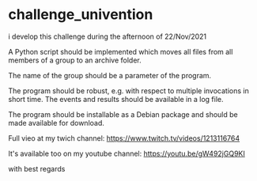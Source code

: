 # challenge_univention

i develop this challenge during the afternoon of 22/Nov/2021



A Python script should be implemented which moves all files from all members of a group to an archive folder.
 
The name of the group should be a parameter of the program.

The program should be robust, e.g. with respect to multiple invocations in short time. The events and results should be available in a log file.

The program should be installable as a Debian package and should be made available for download. 

Full vieo at my twich channel:
https://www.twitch.tv/videos/1213116764

It's available too on my youtube channel:
https://youtu.be/gW492jGQ9KI

with best regards

